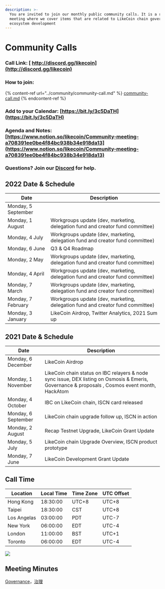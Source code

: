 ```yaml
---
description: >-
  You are invited to join our monthly public community calls. It is a recurrent
  meeting where we cover items that are related to LikeCoin chain governance and
  ecosystem development
---
```


# Community Calls

### Call Link: [ http://discord.gg/likecoin](http://discord.gg/likecoin)

### How to join:&#x20;

{% content-ref url="../community/community-call.md" %}
[community-call.md](../community/community-call.md)
{% endcontent-ref %}

### Add to your Calendar: [https://bit.ly/3c5DaTH](https://bit.ly/3c5DaTH)

### Agenda and Notes: [https://www.notion.so/likecoin/Community-meeting-a708391ee0be4f84bc938b34e918da13](https://www.notion.so/likecoin/Community-meeting-a708391ee0be4f84bc938b34e918da13)

### Questions? Join our [Discord](http://discord.gg/likecoin) for help.

## **2022 Date & Schedule**

| **Date**            | **Description**                                                                |
| ------------------- | ------------------------------------------------------------------------------ |
| Monday, 5 September |                                                                                |
| Monday, 1 August    | Workgroups update (dev, marketing, delegation fund and creator fund committee) |
| Monday, 4 July      | Workgroups update (dev, marketing, delegation fund and creator fund committee) |
| Monday, 6 June      | Q3 & Q4 Roadmap                                                                |
| Monday, 2 May       | Workgroups update (dev, marketing, delegation fund and creator fund committee) |
| Monday, 4 April     | Workgroups update (dev, marketing, delegation fund and creator fund committee) |
| Monday, 7 March     | Workgroups update (dev, marketing, delegation fund and creator fund committee) |
| Monday, 7 February  | Workgroups update (dev, marketing, delegation fund and creator fund committee) |
| Monday, 3 January   | LikeCoin Airdrop, Twitter Analytics, 2021 Sum up                               |

## **2021 Date & Schedule**

| **Date**            | **Description**                                                                                                                                 |
| ------------------- | ----------------------------------------------------------------------------------------------------------------------------------------------- |
| Monday, 6 December  | LikeCoin Airdrop                                                                                                                                |
| Monday, 1 November  | LikeCoin chain status on IBC relayers & node sync issue, DEX listing on Osmosis & Emeris, Governance & proposals , Cosmos event month, HackAtom |
| Monday, 4 October   | IBC on LikeCoin chain, ISCN card released                                                                                                       |
| Monday, 6 September | LikeCoin chain upgrade follow up, ISCN in action                                                                                                |
| Monday, 2 August    | Recap Testnet Upgrade, LikeCoin Grant Update                                                                                                    |
| Monday, 5 July      | LikeCoin chain Upgrade Overview, ISCN product prototype                                                                                         |
| Monday, 7 June      | LikeCoin Development Grant Update                                                                                                               |

## **Call Time**

| **Location** | **Local Time** | **Time Zone** | **UTC Offset** |
| ------------ | -------------- | ------------- | -------------- |
| Hong Kong    | 18:30:00       | UTC+8         | UTC+8          |
| Taipei       | 18:30:00       | CST           | UTC+8          |
| Los Angelas  | 03:00:00       | PDT           | UTC-7          |
| New York     | 06:00:00       | EDT           | UTC-4          |
| London       | 11:00:00       | BST           | UTC+1          |
| Toronto      | 06:00:00       | EDT           | UTC-4          |

![](../../.gitbook/assets/LikeCoin\_AD70\_Validators-01.png)

## Meeting Minutes

[Governance](https://blog.like.co/category/governance/)，[治理](https://blog.like.co/zh/category/%E6%B2%BB%E7%90%86/)
